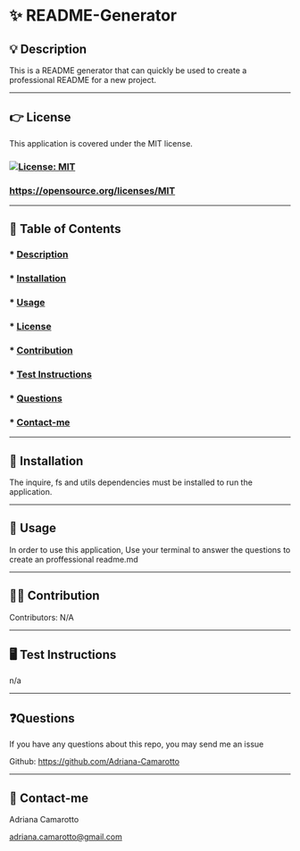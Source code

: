 
# ✨ README-Generator

## 💡 Description
This is a README generator that can quickly be used to create a professional README for a new project.  

---

## 👉 License

This application is covered under the MIT license. 


###  [![License: MIT](https://img.shields.io/badge/License-MIT-yellow.svg)](https://opensource.org/licenses/MIT) 

###  https://opensource.org/licenses/MIT

---

## 🔎 Table of Contents
### * [Description](#description)
### * [Installation](#installation)
### * [Usage](#usage)
### * [License](#license)
### * [Contribution](#contribution)
### * [Test Instructions](#testInstructions)
### * [Questions](#questions)
### * [Contact-me](#Contact)
---

## 📌 Installation
The inquire, fs and utils dependencies must be installed to run the application.


---

## 📌 Usage
In order to use this application, Use your terminal to answer  the questions to create an proffessional readme.md

---

## 🙌🏻 Contribution
Contributors: N/A

---

## 🖥️ Test Instructions
n/a

---

## ❓Questions
If  you have any questions about this repo, you may send me an issue 

Github: https://github.com/Adriana-Camarotto 


---

## 📧 Contact-me
Adriana Camarotto 

adriana.camarotto@gmail.com
